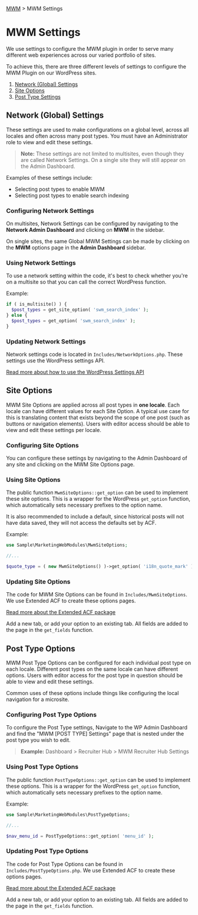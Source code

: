 [MWM](README.md) > MWM Settings

# MWM Settings

We use settings to configure the MWM plugin in order to serve many different web experiences across our varied portfolio of sites.

To achieve this, there are three different levels of settings to configure the MWM Plugin on our WordPress sites.

1. [Network (Global) Settings](#network-global-settings)
2. [Site Options](#site-options)
3. [Post Type Settings](#post-type-settings)

## Network (Global) Settings

These settings are used to make configurations on a global level, across all locales and often across many post types. You must have an Administrator role to view and edit these settings.

> **Note:** These settings are not limited to multisites, even though they are called Network Settings. On a single site they will still appear on the Admin Dashboard.

Examples of these settings include:

- Selecting post types to enable MWM
- Selecting post types to enable search indexing

### Configuring Network Settings

On multisites, Network Settings can be configured by navigating to the **Network Admin Dashboard** and clicking on **MWM** in the sidebar.

On single sites, the same Global MWM Settings can be made by clicking on the **MWM** options page in the **Admin Dashboard** sidebar.

### Using Network Settings

To use a network setting within the code, it's best to check whether you're on a multisite so that you can call the correct WordPress function.

Example:
```php
if ( is_multisite() ) {
  $post_types = get_site_option( 'swm_search_index' );
} else {
  $post_types = get_option( 'swm_search_index' );
}
```

### Updating Network Settings

Network settings code is located in `Includes/NetworkOptions.php`. These settings use the WordPress settings API.

[Read more about how to use the WordPress Settings API](https://developer.wordpress.org/plugins/settings/settings-api/)

## Site Options

MWM Site Options are applied across all post types in **one locale**. Each locale can have different values for each Site Option. A typical use case for this is translating content that exists beyond the scope of one post (such as buttons or navigation elements). Users with editor access should be able to view and edit these settings per locale.

### Configuring Site Options

You can configure these settings by navigating to the Admin Dashboard of any site and clicking on the MWM Site Options page.

### Using Site Options

The public function `MwmSiteOptions::get_option` can be used to implement these site options. This is a wrapper for the WordPress `get_option` function, which automatically sets necessary prefixes to the option name.

It is also recommended to include a default, since historical posts will not have data saved, they will not access the defaults set by ACF.

Example:

```php
use Sample\MarketingWebModules\MwmSiteOptions;

//...

$quote_type = ( new MwmSiteOptions() )->get_option( 'i18n_quote_mark' ) ?? 'double-high';
```

### Updating Site Options

The code for MWM Site Options can be found in `Includes/MwmSiteOptions`. We use Extended ACF to create these options pages.

[Read more about the Extended ACF package](https://github.com/vinkla/extended-acf)

Add a new tab, or add your option to an existing tab. All fields are added to the page in the `get_fields` function.

## Post Type Options

MWM Post Type Options can be configured for each individual post type on each locale. Different post types on the same locale can have different options. Users with editor access for the post type in question should be able to view and edit these settings.

Common uses of these options include things like configuring the local navigation for a microsite.

### Configuring Post Type Options

To configure the Post Type settings, Navigate to the WP Admin Dashboard and find the "MWM [POST TYPE] Settings" page that is nested under the post type you wish to edit.

> **Example:** Dashboard > Recruiter Hub > MWM Recruiter Hub Settings

### Using Post Type Options

The public function `PostTypeOptions::get_option` can be used to implement these options. This is a wrapper for the WordPress `get_option` function, which automatically sets necessary prefixes to the option name.

Example:

```php
use Sample\MarketingWebModules\PostTypeOptions;

//...

$nav_menu_id = PostTypeOptions::get_option( 'menu_id' );
```

### Updating Post Type Options

The code for Post Type Options can be found in `Includes/PostTypeOptions.php`. We use Extended ACF to create these options pages.

[Read more about the Extended ACF package](https://github.com/vinkla/extended-acf)

Add a new tab, or add your option to an existing tab. All fields are added to the page in the `get_fields` function.